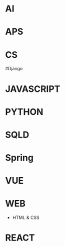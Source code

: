 # AI

# APS

# CS

#Django

# JAVASCRIPT

# PYTHON

# SQLD

# Spring

# VUE

# WEB
* HTML & CSS

# REACT
